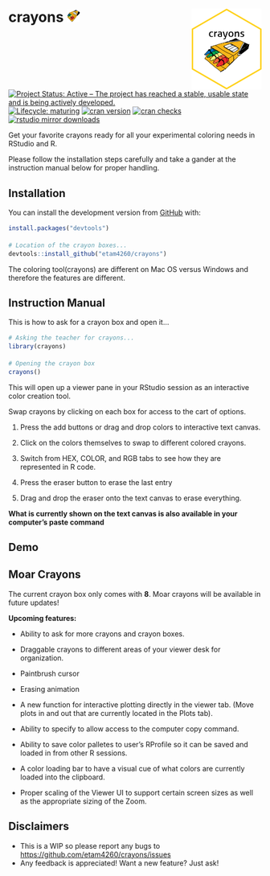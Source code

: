 
<!-- README.md is generated from README.Rmd. Please edit that file -->

# crayons <img src="./man/figures/crayon_box_logo.png" alt="eraser" style="width:25px;height:25px;"> <img src='man/figures/logo.png' align="right" width="139"/>

<!-- badges: start -->

[![Project Status: Active – The project has reached a stable, usable
state and is being actively
developed.](https://www.repostatus.org/badges/latest/active.svg)](https://www.repostatus.org/#active)
[![Lifecycle:
maturing](https://img.shields.io/badge/lifecycle-experimental-orange.svg)](https://www.tidyverse.org/lifecycle/#experimental)
[![cran
version](https://www.r-pkg.org/badges/version/crayons)](https://cran.r-project.org/package=crayons)
[![cran
checks](https://cranchecks.info/badges/worst/crayons)](https://cranchecks.info/pkgs/crayons)
[![rstudio mirror
downloads](https://cranlogs.r-pkg.org/badges/crayons?color=C9A115)](https://github.com/r-hub/cranlogs.app)
<!-- badges: end -->

Get your favorite crayons ready for all your experimental coloring needs
in RStudio and R.

Please follow the installation steps carefully and take a gander at the
instruction manual below for proper handling.

## Installation

You can install the development version from
[GitHub](https://github.com/) with:

``` r
install.packages("devtools")
 
# Location of the crayon boxes... 
devtools::install_github("etam4260/crayons")
```

The coloring tool(crayons) are different on Mac OS versus Windows and
therefore the features are different.

## Instruction Manual

This is how to ask for a crayon box and open it…

``` r
# Asking the teacher for crayons...
library(crayons)

# Opening the crayon box
crayons()
```

This will open up a viewer pane in your RStudio session as an
interactive color creation tool.

Swap crayons by clicking on each box for access to the cart of options.

1.  Press the add buttons or drag and drop colors to interactive text
    canvas.

2.  Click on the colors themselves to swap to different colored crayons.

3.  Switch from HEX, COLOR, and RGB tabs to see how they are represented
    in R code.

4.  Press the eraser button to erase the last entry

5.  Drag and drop the eraser onto the text canvas to erase everything.

**What is currently shown on the text canvas is also available in your
computer’s paste command**

## Demo

## Moar Crayons

The current crayon box only comes with **8**. Moar crayons will be
available in future updates!

**Upcoming features:**

-   Ability to ask for more crayons and crayon boxes.

-   Draggable crayons to different areas of your viewer desk for
    organization.

-   Paintbrush cursor

-   Erasing animation

-   A new function for interactive plotting directly in the viewer tab.
    (Move plots in and out that are currently located in the Plots tab).

-   Ability to specify to allow access to the computer copy command.

-   Ability to save color palletes to user’s RProfile so it can be saved
    and loaded in from other R sessions.

-   A color loading bar to have a visual cue of what colors are
    currently loaded into the clipboard.

-   Proper scaling of the Viewer UI to support certain screen sizes as
    well as the appropriate sizing of the Zoom.

## Disclaimers

-   This is a WIP so please report any bugs to
    <https://github.com/etam4260/crayons/issues>
-   Any feedback is appreciated! Want a new feature? Just ask!
